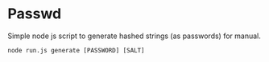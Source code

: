 # Passwd

Simple node js script to generate hashed strings (as passwords) for manual.

```
node run.js generate [PASSWORD] [SALT]
```
